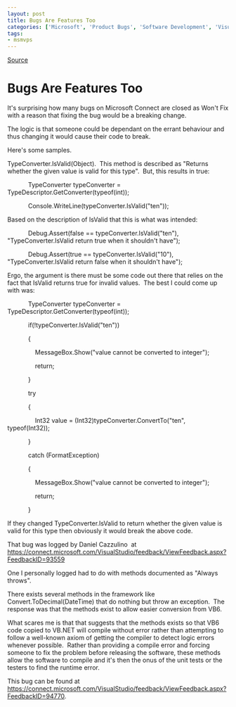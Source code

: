```yaml
---
layout: post
title: Bugs Are Features Too
categories: ['Microsoft', 'Product Bugs', 'Software Development', 'Visual Studio 2005', 'Visual Studio 2008']
tags:
- msmvps
---
```

[Source](http://blogs.msmvps.com/peterritchie/2008/09/09/bugs-are-features-too/ "Permalink to Bugs Are Features Too")

# Bugs Are Features Too

It's surprising how many bugs on Microsoft Connect are closed as Won't Fix with a reason that fixing the bug would be a breaking change. 

The logic is that someone could be dependant on the errant behaviour and thus changing it would cause their code to break. 

Here's some samples. 

TypeConverter.IsValid(Object).  This method is described as "Returns whether the given value is valid for this type".  But, this results in true: 

            TypeConverter typeConverter = TypeDescriptor.GetConverter(typeof(int));

            Console.WriteLine(typeConverter.IsValid("ten")); 

Based on the description of IsValid that this is what was intended: 

            Debug.Assert(false == typeConverter.IsValid("ten"), "TypeConverter.IsValid return true when it shouldn't have");

            Debug.Assert(true == typeConverter.IsValid("10"), "TypeConverter.IsValid return false when it shouldn't have");

Ergo, the argument is there must be some code out there that relies on the fact that IsValid returns true for invalid values.  The best I could come up with was:

            TypeConverter typeConverter = TypeDescriptor.GetConverter(typeof(int));

            if(!typeConverter.IsValid("ten"))

            {

                MessageBox.Show("value cannot be converted to integer");

                return;

            }

            try

            {

                Int32 value = (Int32)typeConverter.ConvertTo("ten", typeof(Int32));

            }

            catch (FormatException)

            {

                MessageBox.Show("value cannot be converted to integer");

                return;

            }

If they changed TypeConverter.IsValid to return whether the given value is valid for this type then obviously it would break the above code. 

That bug was logged by Daniel Cazzulino  at <https://connect.microsoft.com/VisualStudio/feedback/ViewFeedback.aspx?FeedbackID=93559>

One I personally logged had to do with methods documented as "Always throws". 

There exists several methods in the framework like Convert.ToDecimal(DateTime) that do nothing but throw an exception.  The response was that the methods exist to allow easier conversion from VB6. 

What scares me is that that suggests that the methods exists so that VB6 code copied to VB.NET will compile without error rather than attempting to follow a well-known axiom of getting the compiler to detect logic errors whenever possible.  Rather than providing a compile error and forcing someone to fix the problem before releasing the software, these methods allow the software to compile and it's then the onus of the unit tests or the testers to find the runtime error. 

This bug can be found at <https://connect.microsoft.com/VisualStudio/feedback/ViewFeedback.aspx?FeedbackID=94770>. 

